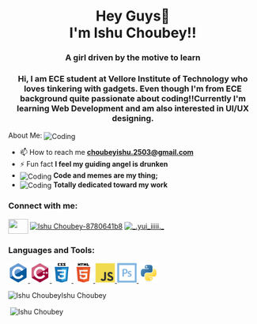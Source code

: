 <h1 align="center">Hey Guys👋<br>I'm Ishu Choubey!!</h1>
<h3 align="center">A girl driven by the motive to learn</h3>
<h3 align="center">Hi, I am ECE student at Vellore Institute of Technology who loves tinkering with gadgets. Even though I'm from ECE background quite passionate about coding!!Currently I'm learning Web Development and am also interested in UI/UX designing.</h3>

About Me:
<img align="center" alt="Coding" width="40" src="https://camo.githubusercontent.com/63371d36886ee658f5a97401f393e1ab1684b2fd3de674b8f5efc7d410b2a3d0/68747470733a2f2f6d656469612e67697068792e636f6d2f6d656469612f57556c706c634d704f43456d5447427442572f67697068792e676966">
* 📫 How to reach me **choubeyishu.2503@gmail.com**
* ⚡ Fun fact **I feel my guiding angel is drunken**
* <img align="center" alt="Coding" width="20" src="https://raw.githubusercontent.com/TheDudeThatCode/TheDudeThatCode/master/Assets/Rocket.gif"> **Code and memes are my thing;**
* <img align="center" alt="Coding" width="30" src="https://raw.githubusercontent.com/TheDudeThatCode/TheDudeThatCode/master/Assets/Developer.gif"> **Totally dedicated toward my work**
<h3 align="left">Connect with me:</h3>
<p align="left">
  
   <a href="https://twitter.com/home" target="blank"><img align="center" src="https://cdn.jsdelivr.net/npm/simple-icons@3.0.1/icons/twitter.svg" alt="" height="30" width="40" /></a>
   <a href="https://www.linkedin.com/in/ishu-choubey-974a7a1ba/" target="blank"><img align="center" src="https://cdn.jsdelivr.net/npm/simple-icons@3.0.1/icons/linkedin.svg" alt="Ishu Choubey-8780641b8" height="30" width="40" /></a>
   <a href="https://www.instagram.com/_.yui_iiiii._/" target="blank"><img align="center" src="https://cdn.jsdelivr.net/npm/simple-icons@3.0.1/icons/instagram.svg" alt="_.yui_iiiii._" height="30" width="40" /></a>
  
<h3 align="left">Languages and Tools:</h3>
<p align="left"> 
  <a href="https://www.cprogramming.com/" target="_blank"> <img src="https://raw.githubusercontent.com/devicons/devicon/master/icons/c/c-original.svg" alt="c" width="40"                   height="40"/> </a> 
  <a href="https://www.w3schools.com/cpp/" target="_blank"> <img src="https://raw.githubusercontent.com/devicons/devicon/master/icons/cplusplus/cplusplus-original.svg"                    alt="cplusplus" width="40" height="40"/> </a>
  <a href="https://www.w3schools.com/css/" target="_blank"> <img src="https://raw.githubusercontent.com/devicons/devicon/master/icons/css3/css3-original-wordmark.svg" alt="css3"         width="40" height="40"/> </a>
  <a href="https://www.w3.org/html/" target="_blank"> <img src="https://raw.githubusercontent.com/devicons/devicon/master/icons/html5/html5-original-wordmark.svg" alt="html5"           width="40" height="40"/> </a>
  <a href="https://developer.mozilla.org/en-US/docs/Web/JavaScript" target="_blank"> <img src=   "https://raw.githubusercontent.com/devicons/devicon/master/icons/javascript/javascript-original.svg" alt="javascript" width="40" height="40"/> </a>
  <a href="https://www.photoshop.com/en" target="_blank"> <img src="https://raw.githubusercontent.com/devicons/devicon/master/icons/photoshop/photoshop-line.svg" alt="photoshop" width="40" height="40"/> </a>
  <a href="https://www.python.org" target="_blank"> <img src="https://raw.githubusercontent.com/devicons/devicon/master/icons/python/python-original.svg" alt="python" width="40" height="40"/> </a> </p>


<p><img align="left" src="https://github-readme-stats.vercel.app/api/top-langs?username=Ishu-Choubey&show_icons=true&locale=en&layout=compact" alt="Ishu Choubey" /></p>
Ishu Choubey
<p>&nbsp;<img align="center" src="https://github-readme-stats.vercel.app/api?username=Ishu-Choubey&show_icons=true&locale=en" alt="Ishu Choubey" /></p>
<!---
Ishu-Choubey/Ishu-Choubey is a ✨ special ✨ repository because its `README.md` (this file) appears on your GitHub profile.
You can click the Preview link to take a look at your changes.
--->
